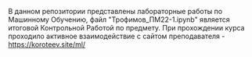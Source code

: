 В данном репозитории представлены лабораторные работы по Машинному Обучению, файл "Трофимов_ПМ22-1.ipynb" является итоговой Контрольной Работой по предмету. При прохождении курса проходило активное взаимодействие с сайтом преподавателя - https://koroteev.site/ml/
